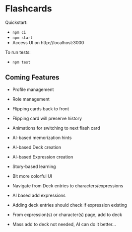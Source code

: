 # Flashcards

Quickstart:
- `npm ci`
- `npm start`
- Access UI on http://localhost:3000

To run tests:
- `npm test`

## Coming Features

- Profile management
- Role management

- Flipping cards back to front
- Flipping card will preserve history
- Animations for switching to next flash card

- AI-based memorization hints
- AI-based Deck creation
- AI-based Expression creation
- Story-based learning
- Bit more colorful UI
- Navigate from Deck entries to characters/expressions

- AI based add expressions
- Adding deck entries should check if expression existing
- From expression(s) or character(s) page, add to deck
- Mass add to deck not needed, AI can do it better…
